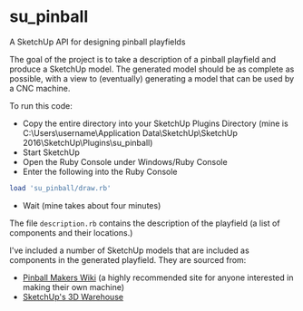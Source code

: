 # su_pinball
A SketchUp API for designing pinball playfields

The goal of the project is to take a description of a pinball playfield and produce a SketchUp model. The generated model should be as complete as possible, with a view to (eventually) generating a model that can be used by a CNC machine.

To run this code:

 - Copy the entire directory into your SketchUp Plugins Directory (mine is C:\Users\username\Application Data\SketchUp\SketchUp 2016\SketchUp\Plugins\su_pinball)
 - Start SketchUp
 - Open the Ruby Console under Windows/Ruby Console
 - Enter the following into the Ruby Console
```ruby
load 'su_pinball/draw.rb'
```
 - Wait (mine takes about four minutes) 

The file `description.rb` contains the description of the playfield (a list of components and their locations.)

I've included a number of SketchUp models that are included as components in the generated playfield. They are sourced from:

- [Pinball Makers Wiki](http://pinballmakers.com/wiki/index.php/Main_Page) (a highly recommended site for anyone interested in making their own machine)
- [SketchUp's 3D Warehouse](https://3dwarehouse.sketchup.com/user.html?id=0847742093543103665613874)